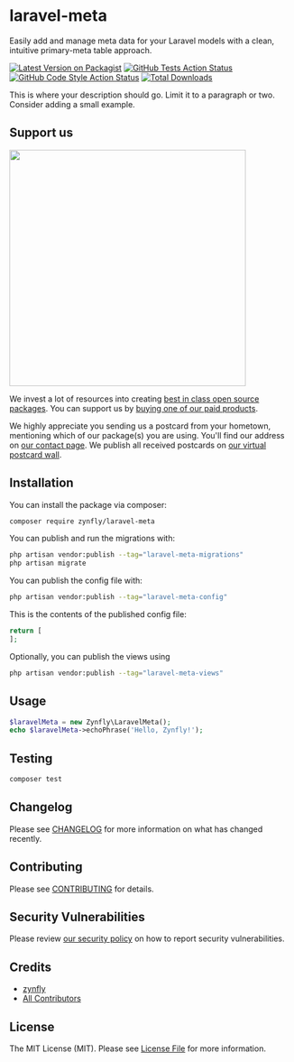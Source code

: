 # laravel-meta
Easily add and manage meta data for your Laravel models with a clean, intuitive primary-meta table approach.

[![Latest Version on Packagist](https://img.shields.io/packagist/v/zynfly/laravel-meta.svg?style=flat-square)](https://packagist.org/packages/zynfly/laravel-meta)
[![GitHub Tests Action Status](https://img.shields.io/github/actions/workflow/status/zynfly/laravel-meta/run-tests.yml?branch=main&label=tests&style=flat-square)](https://github.com/zynfly/laravel-meta/actions?query=workflow%3Arun-tests+branch%3Amain)
[![GitHub Code Style Action Status](https://img.shields.io/github/actions/workflow/status/zynfly/laravel-meta/fix-php-code-style-issues.yml?branch=main&label=code%20style&style=flat-square)](https://github.com/zynfly/laravel-meta/actions?query=workflow%3A"Fix+PHP+code+style+issues"+branch%3Amain)
[![Total Downloads](https://img.shields.io/packagist/dt/zynfly/laravel-meta.svg?style=flat-square)](https://packagist.org/packages/zynfly/laravel-meta)

This is where your description should go. Limit it to a paragraph or two. Consider adding a small example.

## Support us

[<img src="https://github-ads.s3.eu-central-1.amazonaws.com/laravel-meta.jpg?t=1" width="419px" />](https://spatie.be/github-ad-click/laravel-meta)

We invest a lot of resources into creating [best in class open source packages](https://spatie.be/open-source). You can support us by [buying one of our paid products](https://spatie.be/open-source/support-us).

We highly appreciate you sending us a postcard from your hometown, mentioning which of our package(s) you are using. You'll find our address on [our contact page](https://spatie.be/about-us). We publish all received postcards on [our virtual postcard wall](https://spatie.be/open-source/postcards).

## Installation

You can install the package via composer:

```bash
composer require zynfly/laravel-meta
```

You can publish and run the migrations with:

```bash
php artisan vendor:publish --tag="laravel-meta-migrations"
php artisan migrate
```

You can publish the config file with:

```bash
php artisan vendor:publish --tag="laravel-meta-config"
```

This is the contents of the published config file:

```php
return [
];
```

Optionally, you can publish the views using

```bash
php artisan vendor:publish --tag="laravel-meta-views"
```

## Usage

```php
$laravelMeta = new Zynfly\LaravelMeta();
echo $laravelMeta->echoPhrase('Hello, Zynfly!');
```

## Testing

```bash
composer test
```

## Changelog

Please see [CHANGELOG](CHANGELOG.md) for more information on what has changed recently.

## Contributing

Please see [CONTRIBUTING](CONTRIBUTING.md) for details.

## Security Vulnerabilities

Please review [our security policy](../../security/policy) on how to report security vulnerabilities.

## Credits

- [zynfly](https://github.com/zynfly)
- [All Contributors](../../contributors)

## License

The MIT License (MIT). Please see [License File](LICENSE.md) for more information.
